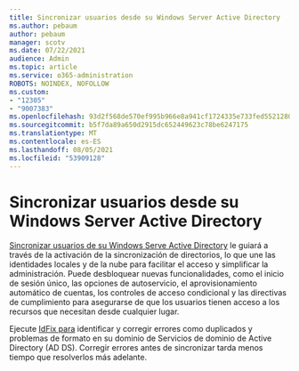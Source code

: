 ```yaml
---
title: Sincronizar usuarios desde su Windows Server Active Directory
ms.author: pebaum
author: pebaum
manager: scotv
ms.date: 07/22/2021
audience: Admin
ms.topic: article
ms.service: o365-administration
ROBOTS: NOINDEX, NOFOLLOW
ms.custom:
- "12305"
- "9007383"
ms.openlocfilehash: 93d2f568de570ef995b966e8a941cf1724335e733fed5521280396516437d698
ms.sourcegitcommit: b5f7da89a650d2915dc652449623c78be6247175
ms.translationtype: MT
ms.contentlocale: es-ES
ms.lasthandoff: 08/05/2021
ms.locfileid: "53909128"
---
```

# <a name="sync-users-from-your-windows-server-active-directory"></a>Sincronizar usuarios desde su Windows Server Active Directory

[Sincronizar usuarios de su Windows Serve Active Directory](https://admin.microsoft.com/AdminPortal/Home#/featureexplorer/security/Identity) le guiará a través de la activación de la sincronización de directorios, lo que une las identidades locales y de la nube para facilitar el acceso y simplificar la administración. Puede desbloquear nuevas funcionalidades, como el inicio de sesión único, las opciones de autoservicio, el aprovisionamiento automático de cuentas, los controles de acceso condicional y las directivas de cumplimiento para asegurarse de que los usuarios tienen acceso a los recursos que necesitan desde cualquier lugar. 

Ejecute [IdFix para](https://admin.microsoft.com/Adminportal/Home?source=applauncher#/modernonboarding/IdentityWizard) identificar y corregir errores como duplicados y problemas de formato en su dominio de Servicios de dominio de Active Directory (AD DS). Corregir errores antes de sincronizar tarda menos tiempo que resolverlos más adelante.

